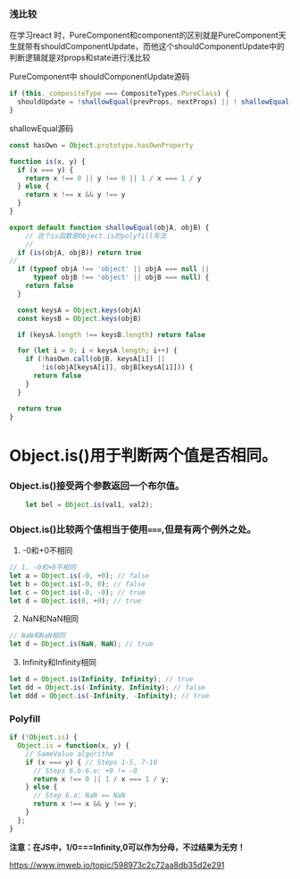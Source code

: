 ### 浅比较

在学习react 时，PureComponent和component的区别就是PureComponent天生就带有shouldComponentUpdate，而他这个shouldComponentUpdate中的判断逻辑就是对props和state进行浅比较

PureComponent中 shouldComponentUpdate源码

```javascript
if (this._compositeType === CompositeTypes.PureClass) {
  shouldUpdate = !shallowEqual(prevProps, nextProps) || ! shallowEqual(this.state, nextState);
}
```

shallowEqual源码

```JavaScript
const hasOwn = Object.prototype.hasOwnProperty

function is(x, y) {
  if (x === y) {
    return x !== 0 || y !== 0 || 1 / x === 1 / y
  } else {
    return x !== x && y !== y
  }
}

export default function shallowEqual(objA, objB) {
    // 这个is函数是Object.is的polyfill写法
    // 
  if (is(objA, objB)) return true
// 
  if (typeof objA !== 'object' || objA === null ||
      typeof objB !== 'object' || objB === null) {
    return false
  }

  const keysA = Object.keys(objA)
  const keysB = Object.keys(objB)

  if (keysA.length !== keysB.length) return false

  for (let i = 0; i < keysA.length; i++) {
    if (!hasOwn.call(objB, keysA[i]) ||
        !is(objA[keysA[i]], objB[keysA[i]])) {
      return false
    }
  }

  return true
}
```



# Object.is()用于判断两个值是否相同。

###  Object.is()接受两个参数返回一个布尔值。

```javascript
    let bel = Object.is(val1, val2);
```

###  Object.is()比较两个值相当于使用`===`,但是有两个**例外**之处。
1. -0和+0不相同

```javascript
// 1. -0和+0不相同
let a = Object.is(-0, +0); // false
let b = Object.is(-0, 0); // false
let c = Object.is(-0, -0); // true
let d = Object.is(0, +0); // true
```
2. NaN和NaN相同

```javascript
// NaN和NaN相同
let d = Object.is(NaN, NaN); // true
```

3. Infinity和Infinity相同

```JavaScript
let d = Object.is(Infinity, Infinity); // true
let dd = Object.is(-Infinity, Infinity); // false
let ddd = Object.is(-Infinity, -Infinity); // true
```



### Polyfill

```javascript
if (!Object.is) {
  Object.is = function(x, y) {
    // SameValue algorithm
    if (x === y) { // Steps 1-5, 7-10
      // Steps 6.b-6.e: +0 != -0
      return x !== 0 || 1 / x === 1 / y;
    } else {
      // Step 6.a: NaN == NaN
      return x !== x && y !== y;
    }
  };
}
```

**注意：在JS中，1/0===Infinity,0可以作为分母，不过结果为无穷！**













https://www.imweb.io/topic/598973c2c72aa8db35d2e291